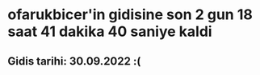 # ofarukbicer'in gidisine son 2 gun 18 saat 41 dakika 40 saniye kaldi

## Gidis tarihi: 30.09.2022 :(